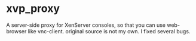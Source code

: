 # xvp_proxy
A server-side proxy for XenServer consoles, so that you can use web-browser like vnc-client.
original source is not my own. I fixed several bugs.

